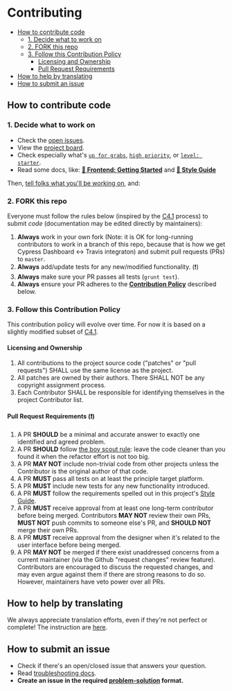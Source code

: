 # Contributing

- [How to contribute code](#how-to-contribute-code)
    - [1. Decide what to work on](#1-decide-what-to-work-on)
    - [2. FORK this repo](#2-fork-this-repo)
    - [3. Follow this Contribution Policy](#3-follow-this-contribution-policy)
        - [Licensing and Ownership](#licensing-and-ownership)
        - [Pull Request Requirements](#pull-request-requirements)
- [How to help by translating](#how-to-help-by-translating)
- [How to submit an issue](#how-to-submit-an-issue)

## How to contribute code

### 1. Decide what to work on

- Check the [open issues](https://github.com/okTurtles/group-income-simple/issues).
- View the [project board](https://github.com/okTurtles/group-income-simple/projects).
- Check especially what's [`up for grabs`](../../labels/Note%3AUp-for-grabs), [`high priority`](../../labels/Priority%3AHigh), or [`level: starter`](../../labels/Level%3AStarter).
- Read some docs, like: __[:book: Frontend: Getting Started](docs/Getting-Started-frontend.md)__ and  __[:book: Style Guide](docs/Style-Guide.md)__

Then, [tell folks what you'll be working on](https://gitter.im/okTurtles/group-income), and:

### 2. FORK this repo

Everyone must follow the rules below (inspired by the [C4.1](http://hintjens.com/blog:93) process) to submit _code_ (documentation may be edited directly by maintainers):

1. **Always** work in your own fork (Note: it is OK for long-running contributors to work in a branch of this repo, because that is how we get Cypress Dashboard <-> Travis integraton) and submit pull requests (PRs) to `master`.
2. **Always** add/update tests for any new/modified functionality. (:exclamation:)
3. **Always** make sure your PR passes all tests (`grunt test`).
4. **Always** ensure your PR adheres to the **[Contribution Policy](#contribution-policy)** described below.

### 3. Follow this Contribution Policy

This contribution policy will evolve over time. For now it is based on a slightly modified subset of [C4.1](https://rfc.zeromq.org/spec:42/C4/).

#### Licensing and Ownership

1. All contributions to the project source code ("patches" or "pull requests") SHALL use the same license as the project.
2. All patches are owned by their authors. There SHALL NOT be any copyright assignment process.
3. Each Contributor SHALL be responsible for identifying themselves in the project Contributor list.

#### Pull Request Requirements (:exclamation:)

1. A PR **SHOULD** be a minimal and accurate answer to exactly one identified and agreed problem.
2. A PR **SHOULD** follow [the boy scout rule](https://github.com/okTurtles/group-income-simple/issues/383#issuecomment-383381863): leave the code cleaner than you found it when the refactor effort is not too big.
3. A PR **MAY NOT** include non-trivial code from other projects unless the Contributor is the original author of that code.
4. A PR **MUST** pass all tests on at least the principle target platform.
5. A PR **MUST** include new tests for any new functionality introduced.
6. A PR **MUST** follow the requirements spelled out in this project's [Style Guide](docs/Style-Guide.md).
7. A PR **MUST** receive approval from at least one long-term contributor before being merged. Contributors **MAY NOT** review their own PRs, **MUST NOT** push commits to someone else's PR, and **SHOULD NOT** merge their own PRs.
8. A PR **MUST** receive approval from the designer when it's related to the user interface before being merged.
9. A PR **MAY NOT** be merged if there exist unaddressed concerns from a current maintainer (via the Github "request changes" review feature). Contributors are encouraged to discuss the requested changes, and may even argue against them if there are strong reasons to do so. However, maintainers have veto power over all PRs.

## How to help by translating

We always appreciate translation efforts, even if they're not perfect or complete! The instruction are [here](https://github.com/okTurtles/strings/blob/master/README.md#help-translate-a-language).

## How to submit an issue

- Check if there's an open/closed issue that answers your question.
- Read [troubleshooting docs](docs/Troubleshooting.md).
- **Create an issue in the required [problem-solution](ISSUE_TEMPLATE.md) format.**
